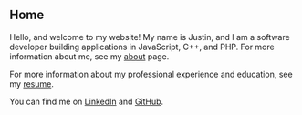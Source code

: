 ## Home

Hello, and welcome to my website!
My name is Justin, and I am a software developer building applications in JavaScript, C++, and PHP.
For more information about me, see my [about](/about) page.

For more information about my professional experience and education, see my
<a href="/assets/cv-justin-achong.pdf" target="_blank">resume</a>.

You can find me on 
<a href="https://www.linkedin.com/in/justin-achong/" target="_blank">LinkedIn</a>
and 
<a href="https://github.com/jcachong" target="_blank">GitHub</a>.
